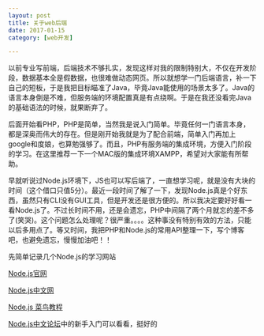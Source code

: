 ```yaml
---
layout: post
title: 关于web后端
date: 2017-01-15
category: [web开发]

---
```


以前专业写前端，后端技术不够扎实，发现这样对我的限制特别大，不仅在开发阶段，数据基本全是假数据，也很难做动态网页。所以就想学一门后端语言，补一下自己的短板，于是我把目标瞄准了Java，毕竟Java能使用的场景太多了。Java的语言本身倒是不难，但服务端的环境配置真是有点绕啊。于是在我还没看完Java的基础语法的时候，就果断弃了。

后面开始看PHP，PHP是简单，当然我是说入门简单。毕竟任何一门语言本身，都是深奥而伟大的存在。但是刚开始我就是为了配合前端，简单入门再加上google和度娘，也算勉强够了。而且，PHP有服务端的集成环境，方便入门阶段的学习。在这里推荐一下一个MAC版的集成环境XAMPP，希望对大家能有所帮助。

早就听说过Node.js环境下，JS也可以写后端了，一直想学习呢，就是没有大块的时间（这个借口只值5分）。最近一段时间了解了一下，发现Node.js真是个好东西，虽然只有CLI没有GUI工具，但是开发还是很方便的。所以我决定要好好看一看Node.js了。不过长时间不用，还是会遗忘，PHP中间隔了两个月就忘的差不多了(笑哭)。这个问题怎么处理呢？很严重。。。。这种事没有特别有效的方法，只能以后多用点了。等又时间，我把PHP和Node.js的常用API整理一下，写个博客吧，也避免遗忘，慢慢加油吧！！

先简单记录几个Node.js的学习网站

[Node.js官网](https://nodejs.org)

[Node.js中文网](http://nodejs.cn)

[Node.js 菜鸟教程](http://www.runoob.com/nodejs/nodejs-tutorial.html)

[Node.js中文论坛](https://cnodejs.org)中的新手入门可以看看，挺好的







